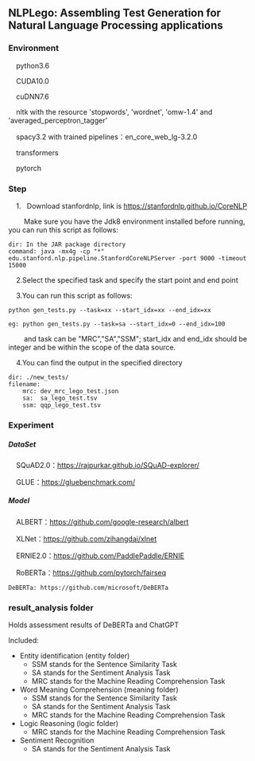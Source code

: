 ## NLPLego: Assembling Test Generation for Natural Language Processing applications

### Environment

    python3.6

    CUDA10.0

    cuDNN7.6

    nltk with the resource 'stopwords', 'wordnet', 'omw-1.4' and 'averaged_perceptron_tagger'

    spacy3.2 with trained pipelines：en_core_web_lg-3.2.0

    transformers

    pytorch

### Step

    1.   Download stanfordnlp, link is https://stanfordnlp.github.io/CoreNLP

        Make sure you have the Jdk8 environment installed before running, you can run this script as follows:

```
dir: In the JAR package directory
command: java -mx4g -cp "*" edu.stanford.nlp.pipeline.StanfordCoreNLPServer -port 9000 -timeout 15000
```

    2.Select the specified task and specify the start point and end point

    3.You can run this script as follows:

```
python gen_tests.py --task=xx --start_idx=xx --end_idx=xx

eg: python gen_tests.py --task=sa --start_idx=0 --end_idx=100
```

        and task can be "MRC","SA","SSM"; start_idx and end_idx should be integer and be within the scope of the data source.

    4.You can find the output in the specified directory

```
dir: ./new_tests/
filename: 
    mrc: dev_mrc_lego_test.json
    sa:  sa_lego_test.tsv
    ssm: qqp_lego_test.tsv
```

### Experiment

##### DataSet

    SQuAD2.0：https://rajpurkar.github.io/SQuAD-explorer/

    GLUE：https://gluebenchmark.com/

##### Model

    ALBERT：https://github.com/google-research/albert

    XLNet：https://github.com/zihangdai/xlnet

    ERNIE2.0：https://github.com/PaddlePaddle/ERNIE

    RoBERTa：https://github.com/pytorch/fairseq

    DeBERTa: https://github.com/microsoft/DeBERTa


### result_analysis folder

Holds assessment results of DeBERTa and ChatGPT

Included:

- Entity identification (entity folder)
  - SSM stands for the Sentence Similarity Task
  - SA stands for the Sentiment Analysis Task
  - MRC stands for the Machine Reading Comprehension Task
- Word Meaning Comprehension (meaning folder)
  - SSM stands for the Sentence Similarity Task
  - SA stands for the Sentiment Analysis Task
  - MRC stands for the Machine Reading Comprehension Task
- Logic Reasoning (logic folder)
  - MRC stands for the Machine Reading Comprehension Task
- Sentiment Recognition
  - SA stands for the Sentiment Analysis Task
